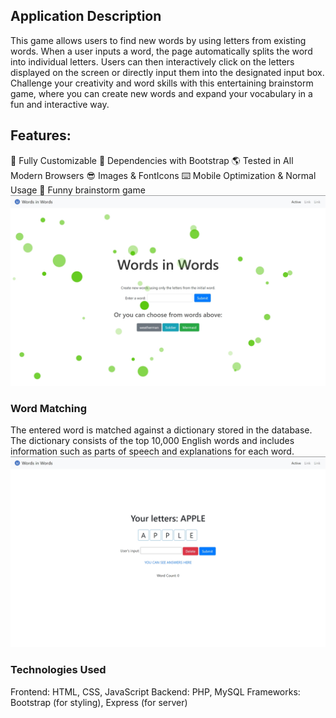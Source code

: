 ## Application Description

This game allows users to find new words by using letters from existing words. When a user inputs a word, the page automatically splits the word into individual letters. Users can then interactively click on the letters displayed on the screen or directly input them into the designated input box.
Challenge your creativity and word skills with this entertaining brainstorm game, where you can create new words and expand your vocabulary in a fun and interactive way.
## Features:
🔧 Fully Customizable
💪 Dependencies with Bootstrap
🌎 Tested in All Modern Browsers
😎 Images & FontIcons
⌨️ Mobile Optimization & Normal Usage
🔎 Funny brainstorm game
![index](image/index.png)
### Word Matching

The entered word is matched against a dictionary stored in the database. The dictionary consists of the top 10,000 English words and includes information such as parts of speech and explanations for each word.
![main](image/main.png)

### Technologies Used
Frontend: HTML, CSS, JavaScript
Backend: PHP, MySQL
Frameworks: Bootstrap (for styling), Express (for server)


